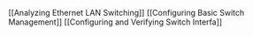 [[Analyzing Ethernet LAN Switching]]
[[Configuring Basic Switch Management]]
[[Configuring and Verifying Switch Interfa]]